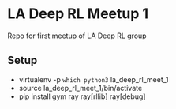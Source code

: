 # LA Deep RL Meetup 1
Repo for first meetup of LA Deep RL group


## Setup

* virtualenv -p `which python3` la_deep_rl_meet_1
* source la_deep_rl_meet_1/bin/activate
* pip install gym ray ray[rllib] ray[debug]
